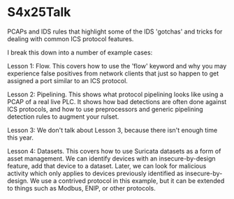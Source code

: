 # S4x25Talk

PCAPs and IDS rules that highlight some of the IDS 'gotchas' and tricks for dealing with common ICS protocol features.

I break this down into a number of example cases:

Lesson 1: Flow. This covers how to use the 'flow' keyword and why you may experience false positives from network clients that just so happen to get assigned a port similar to an ICS protocol.

Lesson 2: Pipelining. This shows what protocol pipelining looks like using a PCAP of a real live PLC. It shows how bad detections are often done against ICS protocols, and how to use preprocessors and generic pipelining detection rules to augment your rulset.

Lesson 3: We don't talk about Lesson 3, because there isn't enough time this year.

Lesson 4: Datasets. This covers how to use Suricata datasets as a form of asset management. We can identify devices with an insecure-by-design feature, add that device to a dataset. Later, we can look for malicious activity which only applies to devices previously identified as insecure-by-design. We use a contrived protocol in this example, but it can be extended to things such as Modbus, ENIP, or other protocols.
